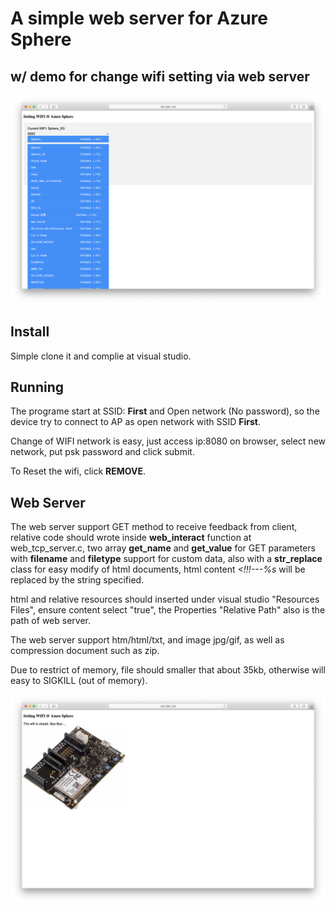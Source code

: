 # A simple web server for Azure Sphere
## w/ demo for change wifi setting via web server

![Alt text](README/screen1.png "Setting")

## Install 
Simple clone it and complie at visual studio.


## Running 
The programe start at SSID: **First** and Open network (No password), 
so the device try to connect to AP as open network with SSID **First**.

Change of WIFI network is easy, just access ip:8080 on browser, select new network, put psk password and click submit.

To Reset the wifi, click **REMOVE**.

## Web Server
The web server support GET method to receive feedback from client, relative code should wrote inside **web_interact** 
function at web_tcp_server.c, two array **get_name** and **get_value** for GET parameters with **filename** and **filetype**
support for custom data, also with a **str_replace** class for easy modify of html documents, 
html content *<!!!---%s* will be replaced by the string specified.


html and relative resources should inserted under visual studio "Resources Files", ensure content select "true",
the Properties "Relative Path" also is the path of web server.

The web server support htm/html/txt, and image jpg/gif, as well as compression document such as zip.

Due to restrict of memory, file should smaller that about 35kb, otherwise will easy to SIGKILL (out of memory).



![Alt text](README/screen2.png "reset all")